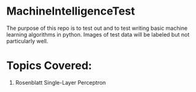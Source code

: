 # MachineIntelligenceTest

The purpose of this repo is to test out and to test writing basic machine learning algorithms in python. Images of test data will be labeled but not particularly well. 

# Topics Covered:
1. Rosenblatt Single-Layer Perceptron
